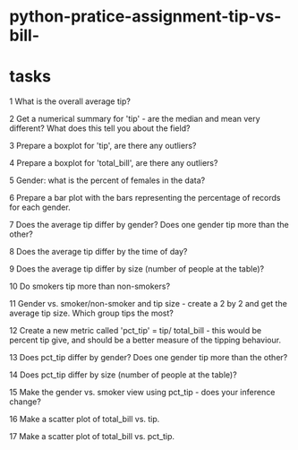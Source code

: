 # python-pratice-assignment-tip-vs-bill-

# tasks 

1	What is the overall average tip?

2	Get a numerical summary for 'tip' - are the median and mean very different? What does this tell you about the field?

3	Prepare a boxplot for 'tip', are there any outliers?

4	Prepare a boxplot for 'total_bill', are there any outliers?

5	Gender: what is the percent of females in the data? 

6	Prepare a bar plot with the bars representing the percentage of records for each gender.

7	Does the average tip differ by gender? Does one gender tip more than the other?

8	Does the average tip differ by the time of day?

9	Does the average tip differ by size (number of people at the table)? 

10	Do smokers tip more than non-smokers?

11	Gender vs. smoker/non-smoker and tip size - create a 2 by 2 and get the average tip size. Which group tips the most?

12	Create a new metric called 'pct_tip' = tip/ total_bill - this would be percent tip give, and should be a better measure of the tipping behaviour.

13	Does pct_tip differ by gender? Does one gender tip more than the other?

14	Does pct_tip differ by size (number of people at the table)? 

15	Make the gender vs. smoker view using pct_tip  - does your inference change?

16	Make a scatter plot of total_bill vs. tip.

17	Make a scatter plot of total_bill vs. pct_tip.


